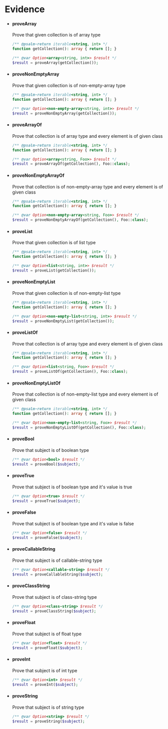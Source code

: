 # Evidence
- #### proveArray
  Prove that given collection is of array type

  ```php
  /** @psalm-return iterable<string, int> */
  function getCollection(): array { return []; }
  
  /** @var Option<array<string, int>> $result */
  $result = proveArray(getCollection());
  ```


- #### proveNonEmptyArray
  Prove that given collection is of non-empty-array type

  ```php
  /** @psalm-return iterable<string, int> */
  function getCollection(): array { return []; }
  
  /** @var Option<non-empty-array<string, int>> $result */
  $result = proveNonEmptyArray(getCollection());
  ```



- #### proveArrayOf
  Prove that collection is of array type and every element is of given class

  ```php
  /** @psalm-return iterable<string, int> */
  function getCollection(): array { return []; }
  
  /** @var Option<array<string, Foo>> $result */
  $result = proveArrayOf(getCollection(), Foo::class);
  ```



- #### proveNonEmptyArrayOf
  Prove that collection is of non-empty-array type and every element is of given class

  ```php
  /** @psalm-return iterable<string, int> */
  function getCollection(): array { return []; }
  
  /** @var Option<non-empty-array<string, Foo>> $result */
  $result = proveNonEmptyArrayOf(getCollection(), Foo::class);
  ```




- #### proveList
  Prove that given collection is of list type

  ```php
  /** @psalm-return iterable<string, int> */
  function getCollection(): array { return []; }
  
  /** @var Option<list<string, int>> $result */
  $result = proveList(getCollection());
  ```


- #### proveNonEmptyList
  Prove that given collection is of non-empty-list type

  ```php
  /** @psalm-return iterable<string, int> */
  function getCollection(): array { return []; }
  
  /** @var Option<non-empty-list<string, int>> $result */
  $result = proveNonEmptyList(getCollection());
  ```



- #### proveListOf
  Prove that collection is of array type and every element is of given class

  ```php
  /** @psalm-return iterable<string, int> */
  function getCollection(): array { return []; }
  
  /** @var Option<list<string, Foo>> $result */
  $result = proveListOf(getCollection(), Foo::class);
  ```



- #### proveNonEmptyListOf
  Prove that collection is of non-empty-list type and every element is of given class

  ```php
  /** @psalm-return iterable<string, int> */
  function getCollection(): array { return []; }
  
  /** @var Option<non-empty-list<string, Foo>> $result */
  $result = proveNonEmptyListOf(getCollection(), Foo::class);
  ```







- #### proveBool
  Prove that subject is of boolean type

  ```php
  /** @var Option<bool> $result */
  $result = proveBool($subject);
  ```



- #### proveTrue
  Prove that subject is of boolean type and it's value is true

  ```php
  /** @var Option<true> $result */
  $result = proveTrue($subject);
  ```


- #### proveFalse
  Prove that subject is of boolean type and it's value is false

  ```php
  /** @var Option<false> $result */
  $result = proveFalse($subject);
  ```



- #### proveCallableString
  Prove that subject is of callable-string type

  ```php
  /** @var Option<callable-string> $result */
  $result = proveCallableString($subject);
  ```




- #### proveClassString
  Prove that subject is of class-string type

  ```php
  /** @var Option<class-string> $result */
  $result = proveClassString($subject);
  ```




- #### proveFloat
  Prove that subject is of float type

  ```php
  /** @var Option<float> $result */
  $result = proveFloat($subject);
  ```




- #### proveInt
  Prove that subject is of int type

  ```php
  /** @var Option<int> $result */
  $result = proveInt($subject);
  ```



- #### proveString
  Prove that subject is of string type

  ```php
  /** @var Option<string> $result */
  $result = proveString($subject);
  ```





